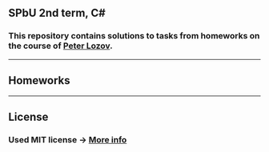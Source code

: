 ## SPbU 2nd term, C#
### This repository contains solutions to tasks from homeworks on the course of <a href="https://github.com/Lozov-Petr" target="_blank" rel="noreferrer">Peter Lozov</a>.
____
## Homeworks
 
____
## License

### Used MIT license -> [More info](https://github.com/BakhorikovEgor/SPbU_Programming_CSharp_2Sem/blob/Homework5/LICENSE.md)
